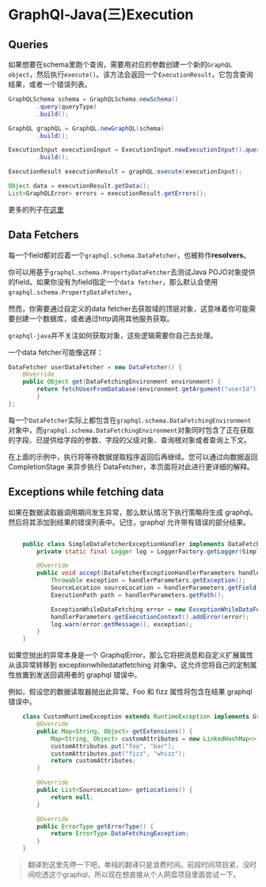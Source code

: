 # GraphQl-Java(三)Execution


## Queries

如果想要在schema里跑个查询，需要用对应的参数创建一个新的`GraphQL object`，然后执行`execute()`。该方法会返回一个`ExecutionResult`，它包含查询结果，或者一个错误列表。

```java
GraphQLSchema schema = GraphQLSchema.newSchema()
        .query(queryType)
        .build();

GraphQL graphQL = GraphQL.newGraphQL(schema)
        .build();

ExecutionInput executionInput = ExecutionInput.newExecutionInput().query("query { hero { name } }")
        .build();

ExecutionResult executionResult = graphQL.execute(executionInput);

Object data = executionResult.getData();
List<GraphQLError> errors = executionResult.getErrors();
```

更多的列子在[这里](https://github.com/graphql-java/graphql-java/blob/master/src/test/groovy/graphql/StarWarsQueryTest.groovy)

## Data Fetchers

每一个field都对应着一个`graphql.schema.DataFetcher`，也被称作**resolvers**。

你可以用基于`graphql.schema.PropertyDataFetcher`去测试Java POJO对象提供的field。如果你没有为field指定一个`data fetcher`，那么默认会使用`graphql.schema.PropertyDataFetcher`。

然而，你需要通过自定义的data fetcher去获取域的顶层对象，这意味着你可能需要创建一个数据库，或者通过http调用其他服务获取。

`graphql-java`并不关注如何获取对象，这些逻辑需要你自己去处理。

一个data fetcher可能像这样：

```java
DataFetcher userDataFetcher = new DataFetcher() {
    @Override
    public Object get(DataFetchingEnvironment environment) {
        return fetchUserFromDatabase(environment.getArgument("userId"));
        }
};
```

每一个`DataFetcher`实际上都包含在`graphql.schema.DataFetchingEnvironment`对象中，而`graphql.schema.DataFetchingEnvironment`对象同时包含了正在获取的字段、已提供给字段的参数、字段的父级对象、查询根对象或者查询上下文。

在上面的示例中，执行将等待数据提取程序返回后再继续。您可以通过向数据返回 CompletionStage 来异步执行 DataFetcher，本页面将对此进行更详细的解释。

## Exceptions while fetching data

如果在数据读取器调用期间发生异常，那么默认情况下执行策略将生成 graphql。然后将其添加到结果的错误列表中。记住，graphql 允许带有错误的部分结果。

```java

    public class SimpleDataFetcherExceptionHandler implements DataFetcherExceptionHandler {
        private static final Logger log = LoggerFactory.getLogger(SimpleDataFetcherExceptionHandler.class);

        @Override
        public void accept(DataFetcherExceptionHandlerParameters handlerParameters) {
            Throwable exception = handlerParameters.getException();
            SourceLocation sourceLocation = handlerParameters.getField().getSourceLocation();
            ExecutionPath path = handlerParameters.getPath();

            ExceptionWhileDataFetching error = new ExceptionWhileDataFetching(path, exception, sourceLocation);
            handlerParameters.getExecutionContext().addError(error);
            log.warn(error.getMessage(), exception);
        }
    }
```

如果您抛出的异常本身是一个 GraphqlError，那么它将把消息和自定义扩展属性从该异常转移到 exceptionwhiledatatfetching 对象中。这允许您将自己的定制属性放置到发送回调用者的 graphql 错误中。

例如，假设您的数据读取器抛出此异常。Foo 和 fizz 属性将包含在结果 graphql 错误中。

```java
    class CustomRuntimeException extends RuntimeException implements GraphQLError {
        @Override
        public Map<String, Object> getExtensions() {
            Map<String, Object> customAttributes = new LinkedHashMap<>();
            customAttributes.put("foo", "bar");
            customAttributes.put("fizz", "whizz");
            return customAttributes;
        }

        @Override
        public List<SourceLocation> getLocations() {
            return null;
        }

        @Override
        public ErrorType getErrorType() {
            return ErrorType.DataFetchingException;
        }
    }
```

> 翻译到这里先停一下吧，单纯的翻译只是浪费时间。前段时间项目紧，没时间吃透这个graphql，所以现在想直接从个人网盘项目里面尝试一下。
